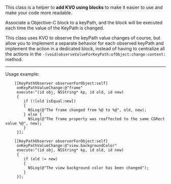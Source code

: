 This class is a helper to **add KVO using blocks** to make it easier to use and make your code more readable.

Associate a Objective-C block to a keyPath, and the block will be executed each time the value of the KeyPath is changed.

This class uses KVO to observe the keyPath value changes of course, but allow you to implement a separate behavior for each observed keyPath and implement the action in a dedicated block, instead of having to centralize all the actions in the `-(void)observeValueForKeyPath:ofObject:change:context:` method.

---

Usage example:

        [[KeyPathObserver observerForObject:self]
         onKeyPathValueChange:@"frame"
         execute:^(id obj, NSString* kp, id old, id new)
         {
            if (![old isEqual:new])
            {
              NSLog(@"The frame changed from %@ to %@", old, new);
            } else {
              NSLog(@"The frame property was reaffected to the same CGRect value %@", new);
            }
         }];
        
        [[KeyPathObserver observerForObject:self]
         onKeyPathValueChange:@"view.backgroundColor"
         execute:^(id obj, NSString* kp, id old, id new)
         {
            if (old != new)
            {
              NSLog(@"The view background color has been changed");
            }
         }];

